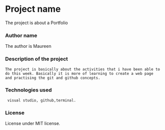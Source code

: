 # Project name
   The project is about a Portfolio

### Author name
   The author is Maureen

### Description of the project
    The project is basically about the activities that i have been able to do this week. Basically it is more of learning to create a web page and practising the git and github concepts.

###  Technologies used
     visual studio, github,terminal.

 ### License 
   License under MIT license.
   
             

